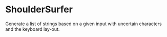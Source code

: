 # ShoulderSurfer
Generate a list of strings based on a given input with uncertain characters and the keyboard lay-out.
